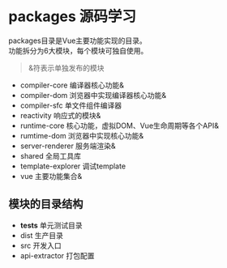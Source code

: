 # packages 源码学习

packages目录是Vue主要功能实现的目录。     
功能拆分为6大模块，每个模块可独自使用。     

>&符表示单独发布的模块

* compiler-core 编译器核心功能&
* compiler-dom 浏览器中实现编译器核心功能&
* compiler-sfc 单文件组件编译器
* reactivity 响应式的模块&
* runtime-core 核心功能，虚拟DOM、Vue生命周期等各个API& 
* rumtime-dom 浏览器中实现核心功能&
* server-renderer 服务端渲染&
* shared 全局工具库
* template-explorer 调试template
* vue 主要功能集合&

## 模块的目录结构

* __tests__ 单元测试目录
* dist 生产目录
* src 开发入口
* api-extractor 打包配置